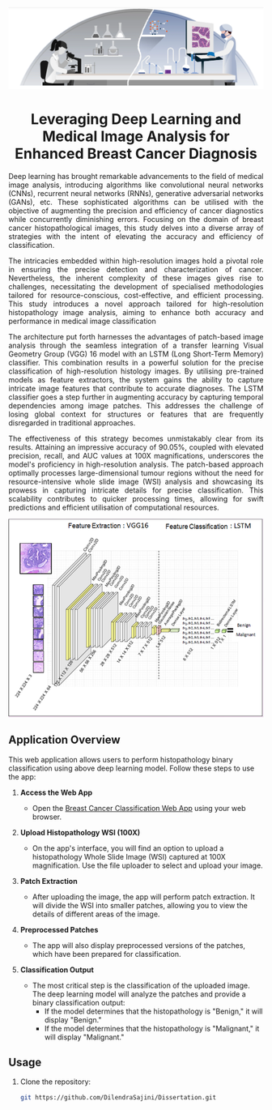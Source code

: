 <p align="center">
  <img  src="./static/background.png">
</p>

<h1 align="center">
Leveraging Deep Learning and Medical Image Analysis for Enhanced Breast Cancer Diagnosis </h1>

<p align="justify">
Deep learning has brought remarkable advancements to the field of medical image analysis, introducing algorithms like convolutional neural networks (CNNs), recurrent neural networks (RNNs), generative adversarial networks (GANs), etc. These sophisticated algorithms can be utilised with the objective of augmenting the precision and efficiency of cancer diagnostics while concurrently diminishing errors. Focusing on the domain of breast cancer histopathological images, this study delves into a diverse array of strategies with the intent of elevating the accuracy and efficiency of classification.
</p></p><p align="justify">
The intricacies embedded within high-resolution images hold a pivotal role in ensuring the precise detection and characterization of cancer. Nevertheless, the inherent complexity of these images gives rise to challenges, necessitating the development of specialised methodologies tailored for resource-conscious, cost-effective, and efficient processing. This study introduces a novel approach tailored for high-resolution histopathology image analysis, aiming to enhance both accuracy and performance in medical image classification
</p></p><p align="justify">
The architecture put forth harnesses the advantages of patch-based image analysis through the seamless integration of a transfer learning Visual Geometry Group (VGG) 16 model with an LSTM (Long Short-Term Memory) classifier. This combination results in a powerful solution for the precise classification of high-resolution histology images. By utilising pre-trained models as feature extractors, the system gains the ability to capture intricate image features that contribute to accurate diagnoses. The LSTM classifier goes a step further in augmenting accuracy by capturing temporal dependencies among image patches. This addresses the challenge of losing global context for structures or features that are frequently disregarded in traditional approaches.
</p><p align="justify">
The effectiveness of this strategy becomes unmistakably clear from its results. Attaining an impressive accuracy of 90.05%, coupled with elevated precision, recall, and AUC values at 100X magnifications, underscores the model's proficiency in high-resolution analysis. The patch-based approach optimally processes large-dimensional tumour regions without the need for resource-intensive whole slide image (WSI) analysis and showcasing its prowess in capturing intricate details for precise classification. This scalability contributes to quicker processing times, allowing for swift predictions and efficient utilisation of computational resources.
<p align="center">
  <img  src="./static/architecture.PNG">
</p>


## Application Overview

This web application allows users to perform histopathology binary classification using above  deep learning model. Follow these steps to use the app:

1. **Access the Web App**

   - Open the [Breast Cancer Classification Web App](https://dissertation-zejrc29dctwmetafszbaaw.streamlit.app/) using your web browser.

2. **Upload Histopathology WSI (100X)**

   - On the app's interface, you will find an option to upload a histopathology Whole Slide Image (WSI) captured at 100X magnification. Use the file uploader to select and upload your image.

3. **Patch Extraction**

   - After uploading the image, the app will perform patch extraction. It will divide the WSI into smaller patches, allowing you to view the details of different areas of the image.

4. **Preprocessed Patches**

   - The app will also display preprocessed versions of the patches, which have been prepared for classification.

5. **Classification Output**

   - The most critical step is the classification of the uploaded image. The deep learning model will analyze the patches and provide a binary classification output:
      - If the model determines that the histopathology is "Benign," it will display "Benign."
      - If the model determines that the histopathology is "Malignant," it will display "Malignant."

## Usage

1. Clone the repository:
   ```bash
   git https://github.com/DilendraSajini/Dissertation.git
